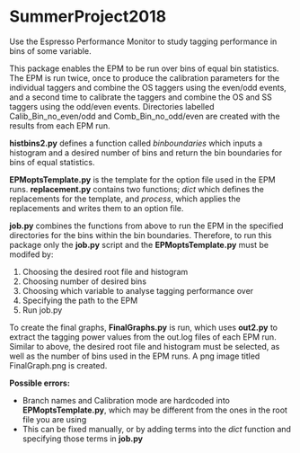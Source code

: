 # SummerProject2018

Use the Espresso Performance Monitor to study tagging performance in bins 
of some variable.

This package enables the EPM to be run over bins of equal bin statistics.
The EPM is run twice, once to produce the calibration parameters for the 
individual taggers and combine the OS taggers using the even/odd events,
and a second time to calibrate the taggers and combine the OS and SS taggers
using the odd/even events. Directories labelled Calib_Bin_no_even/odd
and Comb_Bin_no_odd/even are created with the results from each EPM run.

**histbins2.py** defines a function called *binboundaries* which inputs a histogram
and a desired number of bins and return the bin boundaries for bins of equal
statistics.

**EPMoptsTemplate.py** is the template for the option file used in the EPM runs.
**replacement.py** contains two functions; *dict* which defines the replacements 
for the template, and *process*, which applies the replacements and writes them
to an option file.

**job.py** combines the functions from above to run the EPM in the specified 
directories for the bins within the bin boundaries. Therefore, to run this
package only the **job.py** script and the **EPMoptsTemplate.py** must be modifed by:

1. Choosing the desired root file and histogram 
2. Choosing number of desired bins
3. Choosing which variable to analyse tagging performance over
4. Specifying the path to the EPM
5. Run job.py

To create the final graphs, **FinalGraphs.py** is run, which uses **out2.py** to extract
the tagging power values from the out.log files of each EPM run. Similar to above,
the desired root file and histogram must be selected, as well as the number of bins
used in the EPM runs. A png image titled FinalGraph.png is created.

**Possible errors:**
* Branch names and Calibration mode are hardcoded into **EPMoptsTemplate.py**, which may be 
different from the ones in the root file you are using
* This can be fixed manually, or by adding terms into the *dict* function and specifying those
terms in **job.py**
